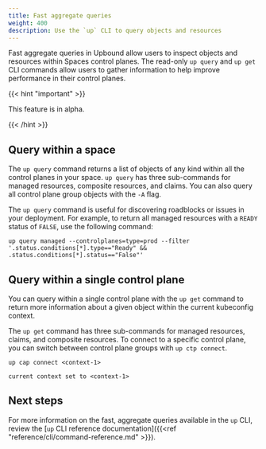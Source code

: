 ```yaml
---
title: Fast aggregate queries
weight: 400
description: Use the `up` CLI to query objects and resources
---
```

<!-- vale write-good.TooWordy = NO -->
<!-- ignore "aggregate" -->

Fast aggregate queries in Upbound allow users to inspect objects and resources within Spaces control planes. The read-only `up query` and `up get` CLI commands allow users to gather information to help improve performance in their control planes.

{{< hint "important" >}}

This feature is in alpha.

{{< /hint >}}

## Query within a space

The `up query` command returns a list of objects of any kind within all the control planes in your space.  `up query` has three sub-commands for managed resources, composite resources, and claims. You can also query all control plane group objects with the `-A` flag.

The `up query` command is useful for discovering roadblocks or issues in your deployment. For example, to return all managed resources with a `READY` status of `FALSE`, use the following command:

```shell
up query managed --controlplanes=type=prod --filter '.status.conditions[*].type=="Ready" && .status.conditions[*].status=="False"'
```

## Query within a single control plane

You can query within a single control plane with the `up get` command to return more information about a given object within the current kubeconfig context.

The `up get` command has three sub-commands for managed resources, claims, and composite resources. To connect to a specific control plane, you can switch between control plane groups with `up ctp connect`.

```shell
up cap connect <context-1>

current context set to <context-1>
```

## Next steps

For more information on the fast, aggregate queries available in the `up` CLI, review the [`up` CLI reference documentation]({{<ref "reference/cli/command-reference.md" >}}).

<!-- ignore "aggregate" -->
<!-- vale write-good.TooWordy = YES -->